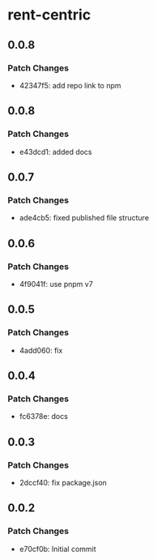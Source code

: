 # rent-centric

## 0.0.8

### Patch Changes

- 42347f5: add repo link to npm

## 0.0.8

### Patch Changes

- e43dcd1: added docs

## 0.0.7

### Patch Changes

- ade4cb5: fixed published file structure

## 0.0.6

### Patch Changes

- 4f9041f: use pnpm v7

## 0.0.5

### Patch Changes

- 4add060: fix

## 0.0.4

### Patch Changes

- fc6378e: docs

## 0.0.3

### Patch Changes

- 2dccf40: fix package.json

## 0.0.2

### Patch Changes

- e70cf0b: Initial commit
